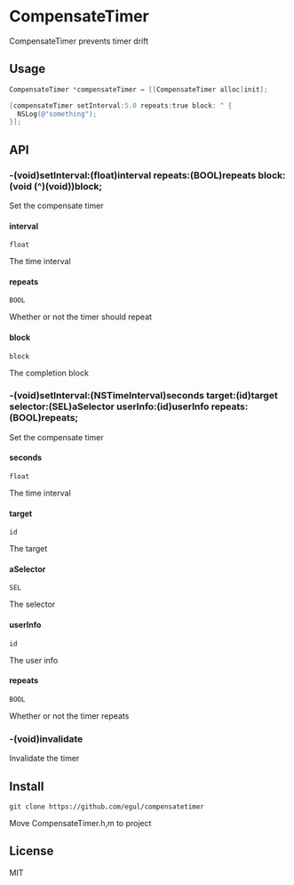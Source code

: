 # CompensateTimer

CompensateTimer prevents timer drift

## Usage
```objective-c
CompensateTimer *compensateTimer = [[CompensateTimer alloc]init];

[compensateTimer setInterval:5.0 repeats:true block: ^ {
  NSLog(@"something");
}];
```

## API

### -(void)setInterval:(float)interval repeats:(BOOL)repeats block:(void (^)(void))block;

Set the compensate timer

#### interval

`float`

The time interval

#### repeats

`BOOL`

Whether or not the timer should repeat

#### block

`block`

The completion block

### -(void)setInterval:(NSTimeInterval)seconds target:(id)target selector:(SEL)aSelector userInfo:(id)userInfo repeats:(BOOL)repeats;

Set the compensate timer

#### seconds

`float`

The time interval

#### target

`id`

The target

#### aSelector

`SEL`

The selector

#### userInfo

`id`

The user info

#### repeats

`BOOL`

Whether or not the timer repeats

### -(void)invalidate

Invalidate the timer

## Install
```
git clone https://github.com/egul/compensatetimer
```
Move CompensateTimer.h,m to project

## License

MIT
